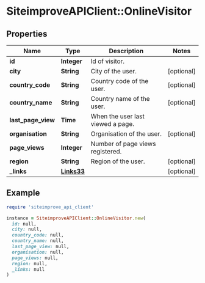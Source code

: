 # SiteimproveAPIClient::OnlineVisitor

## Properties

| Name | Type | Description | Notes |
| ---- | ---- | ----------- | ----- |
| **id** | **Integer** | Id of visitor. |  |
| **city** | **String** | City of the user. | [optional] |
| **country_code** | **String** | Country code of the user. | [optional] |
| **country_name** | **String** | Country name of the user. | [optional] |
| **last_page_view** | **Time** | When the user last viewed a page. |  |
| **organisation** | **String** | Organisation of the user. | [optional] |
| **page_views** | **Integer** | Number of page views registered. |  |
| **region** | **String** | Region of the user. | [optional] |
| **_links** | [**Links33**](Links33.md) |  | [optional] |

## Example

```ruby
require 'siteimprove_api_client'

instance = SiteimproveAPIClient::OnlineVisitor.new(
  id: null,
  city: null,
  country_code: null,
  country_name: null,
  last_page_view: null,
  organisation: null,
  page_views: null,
  region: null,
  _links: null
)
```

